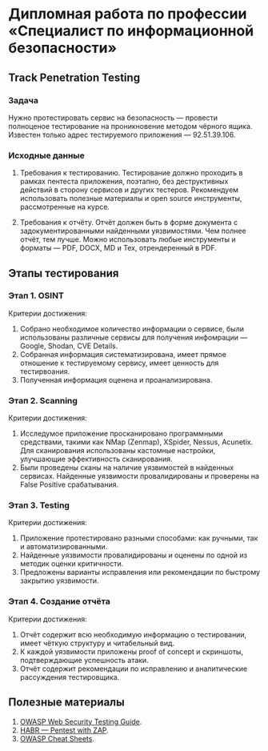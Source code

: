 # Дипломная работа по профессии «Специалист по информационной безопасности»

## Track Penetration Testing

### Задача

Нужно протестировать сервис на безопасность — провести полноценое тестирование на проникновение методом чёрного ящика. Известен только адрес тестируемого приложения — 92.51.39.106.

### Исходные данные
 
1. Требования к тестированию.
Тестирование должно проходить в рамках пентеста приложения, поэтапно, без деструктивных действий в сторону сервисов и других тестеров. Рекомендуем использовать полезные материалы и open source инструменты, рассмотренные на курсе.

2. Требования к отчёту.
Отчёт должен быть в форме документа с задокументированными найденными уязвимостями. Чем полнее отчёт, тем лучше. Можно использовать любые инструменты и форматы — PDF, DOCX, MD и Tex, отрендеренный в PDF. 

## Этапы тестирования

### Этап 1. OSINT

Критерии достижения:
1. Собрано необходимое количество информации о сервисе, были использованы различные сервисы для получения инфомрации — Google, Shodan, CVE Details.
2. Собранная информация систематизирована, имеет прямое отношение к тестируемому сервису, имеет ценность для тестирвоания. 
3. Полученная информация оценена и проанализирована.

### Этап 2. Scanning

Критерии достижения:
1. Исследумое приложение просканировано программными средствами, такими как NMap (Zenmap), XSpider, Nessus, Acunetix. Для сканирования использованы кастомные настройки, улучшающие эффективность сканирования.
2. Были проведены сканы на наличие уязвимостей в найденных сервисах. Найденные уязвимости провалидированы и проверены на False Positive срабатывания.

### Этап 3. Testing

Критерии достижения:
1. Приложение протестировано разными способами: как ручными, так и автоматизированными. 
2. Найденные уязвимости провалидированы и оценены по одной из методик оценки критичности.
3. Предложены варианты исправления или рекомендации по быстрому закрытию уязвимости.

### Этап 4. Создание отчёта

Критерии достижения:
1. Отчёт содержит всю необходимую информацию о тестировании, имеет чёткую структуру и читабельный вид.
2. К каждой уязвимости приложены proof of concept и скриншоты, подтверждающие успешность атаки.
3. Отчёт содержит рекомендации по исправлению и аналитические рассуждения тестировщика.

## Полезные материалы
1. [OWASP Web Security Testing Guide](https://owasp.org/www-project-web-security-testing-guide/). 
2. [HABR — Pentest with ZAP](https://habr.com/ru/company/alexhost/blog/530110/).
3. [OWASP Cheat Sheets](https://cheatsheetseries.owasp.org/).

